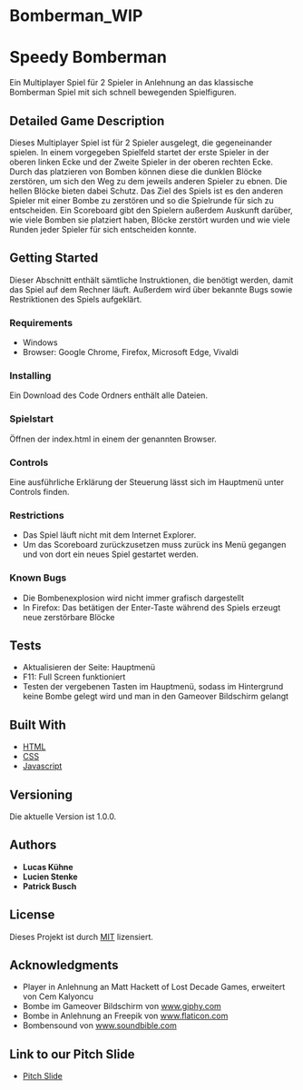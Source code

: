 # Bomberman_WIP
# Speedy Bomberman

Ein Multiplayer Spiel für 2 Spieler in Anlehnung an das klassische Bomberman Spiel mit sich schnell bewegenden Spielfiguren.

## Detailed Game Description

Dieses Multiplayer Spiel ist für 2 Spieler ausgelegt, die gegeneinander spielen. In einem vorgegeben Spielfeld startet der erste Spieler in der oberen linken Ecke und der Zweite Spieler in der oberen rechten Ecke. Durch das platzieren von Bomben können diese die dunklen Blöcke zerstören, um sich den Weg zu dem jeweils anderen Spieler zu ebnen. Die hellen Blöcke bieten dabei Schutz. Das Ziel des Spiels ist es den anderen Spieler mit einer Bombe zu zerstören und so die Spielrunde für sich zu entscheiden. Ein Scoreboard gibt den Spielern außerdem Auskunft darüber, wie viele Bomben sie platziert haben, Blöcke zerstört wurden und wie viele Runden jeder Spieler für sich entscheiden konnte. 

## Getting Started

Dieser Abschnitt enthält sämtliche Instruktionen, die benötigt werden, damit das Spiel auf dem Rechner läuft. Außerdem wird über bekannte Bugs sowie Restriktionen des Spiels aufgeklärt.

### Requirements

* Windows
* Browser: Google Chrome, Firefox, Microsoft Edge, Vivaldi

### Installing

Ein Download des Code Ordners enthält alle Dateien.

### Spielstart

Öffnen der index.html in einem der genannten Browser.

### Controls

Eine ausführliche Erklärung der Steuerung lässt sich im Hauptmenü unter Controls finden.

### Restrictions

* Das Spiel läuft nicht mit dem Internet Explorer.
* Um das Scoreboard zurückzusetzen muss zurück ins Menü gegangen und von dort ein neues Spiel gestartet werden.

### Known Bugs

* Die Bombenexplosion wird nicht immer grafisch dargestellt
* In Firefox: Das betätigen der Enter-Taste während des Spiels erzeugt neue zerstörbare Blöcke

## Tests

* Aktualisieren der Seite: Hauptmenü
* F11: Full Screen funktioniert
* Testen der vergebenen Tasten im Hauptmenü, sodass im Hintergrund keine Bombe gelegt wird und man in den Gameover Bildschirm gelangt

## Built With

* [HTML](https://html.com/)
* [CSS](https://www.w3schools.com/css/)
* [Javascript](https://www.javascript.com/)

## Versioning

Die aktuelle Version ist 1.0.0.

## Authors

* **Lucas Kühne**
* **Lucien Stenke**
* **Patrick Busch**

## License

Dieses Projekt ist durch [MIT](https://github.com/Lucas199857/Bomberman_WIP/blob/master/LICENSE) lizensiert.

## Acknowledgments

* Player in Anlehnung an Matt Hackett of Lost Decade Games, erweitert von Cem Kalyoncu
* Bombe im Gameover Bildschirm von www.giphy.com
* Bombe in Anlehnung an Freepik von www.flaticon.com
* Bombensound von www.soundbible.com

## Link to our Pitch Slide

* [Pitch Slide](https://github.com/Lucas199857/Bomberman_WIP/blob/master/Pitch%20Slide%20Bomberman.pptx)
